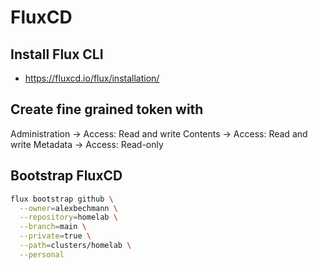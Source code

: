 # FluxCD

## Install Flux CLI

- <https://fluxcd.io/flux/installation/>

## Create fine grained token with

Administration -> Access: Read and write
Contents -> Access: Read and write
Metadata -> Access: Read-only

## Bootstrap FluxCD

```bash
flux bootstrap github \
  --owner=alexbechmann \
  --repository=homelab \
  --branch=main \
  --private=true \
  --path=clusters/homelab \
  --personal
```

